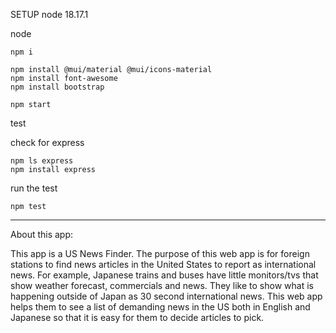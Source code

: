 SETUP
node 18.17.1

node

```
npm i

npm install @mui/material @mui/icons-material
npm install font-awesome
npm install bootstrap

npm start
```

test

check for express

```
npm ls express
npm install express
```

run the test

```
npm test
```

----------------------------
About this app:

This app is a US News Finder.
The purpose of this web app is for foreign stations to find news articles in the United States to report as international news.
For example, Japanese trains and buses have little monitors/tvs that show weather forecast, commercials and news. They like to show what is happening outside of Japan as 30 second international news.
This web app helps them to see a list of demanding news in the US both in English and Japanese so that it is easy for them to decide articles to pick.



